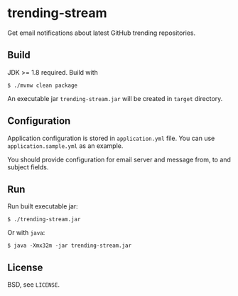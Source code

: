 trending-stream
===============

Get email notifications about latest GitHub trending repositories.

Build
-----

JDK >= 1.8 required. Build with

    $ ./mvnw clean package

An executable jar `trending-stream.jar` will be created in `target` directory.

Configuration
-------------

Application configuration is stored in `application.yml` file. 
You can use `application.sample.yml` as an example.

You should provide configuration for email server and message from, to and subject fields.

Run
---

Run built executable jar:

    $ ./trending-stream.jar

Or with `java`:

    $ java -Xmx32m -jar trending-stream.jar  

License
-------

BSD, see `LICENSE`.
